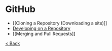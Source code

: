 # GitHub

- [[Cloning a Repository (Downloading a site)]]
- [Developing on a Repository](../github/developing-on-a-repository.md)
- [[Merging and Pull Requests]]

[< Back](../README.md)
